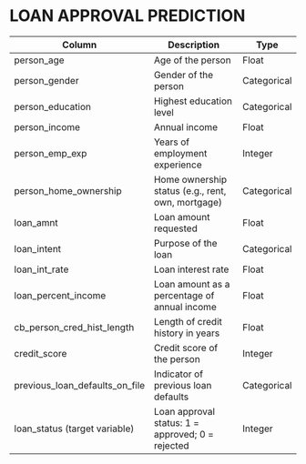 # LOAN APPROVAL PREDICTION


| Column                         | Description                                      | Type        |
|--------------------------------|--------------------------------------------------|-------------|
| person_age                     | Age of the person                                | Float       |
| person_gender                  | Gender of the person                             | Categorical |
| person_education               | Highest education level                          | Categorical |
| person_income                  | Annual income                                    | Float       |
| person_emp_exp                 | Years of employment experience                   | Integer     |
| person_home_ownership          | Home ownership status (e.g., rent, own, mortgage)| Categorical |
| loan_amnt                      | Loan amount requested                            | Float       |
| loan_intent                    | Purpose of the loan                              | Categorical |
| loan_int_rate                  | Loan interest rate                               | Float       |
| loan_percent_income            | Loan amount as a percentage of annual income     | Float       |
| cb_person_cred_hist_length     | Length of credit history in years                | Float       |
| credit_score                   | Credit score of the person                       | Integer     |
| previous_loan_defaults_on_file | Indicator of previous loan defaults              | Categorical |
| loan_status (target variable)  | Loan approval status: 1 = approved; 0 = rejected | Integer     |
